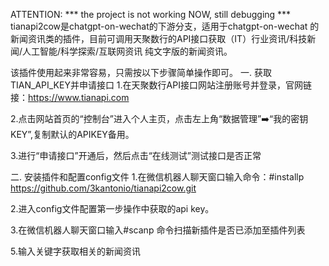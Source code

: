 ATTENTION: *** the project is not working NOW, still debugging ***
tianapi2cow是chatgpt-on-wechat的下游分支，适用于chatgpt-on-wechat 的新闻资讯类的插件，目前可调用天聚数行的API接口获取（IT）行业资讯/科技新闻/人工智能/科学探索/互联网资讯 纯文字版的新闻资讯。

该插件使用起来非常容易，只需按以下步骤简单操作即可。
一. 获取TIAN_API_KEY并申请接口
1.在天聚数行API接口网站注册账号并登录，官网链接：https://www.tianapi.com

2.点击网站首页的“控制台”进入个人主页，点击左上角“数据管理”➡️“我的密钥KEY”,复制默认的APIKEY备用。

3.进行“申请接口”开通后，然后点击“在线测试”测试接口是否正常

二. 安装插件和配置config文件
1.在微信机器人聊天窗口输入命令：#installp https://github.com/3kantonio/tianapi2cow.git

2.进入config文件配置第一步操作中获取的api key。

3.在微信机器人聊天窗口输入#scanp 命令扫描新插件是否已添加至插件列表

5.输入关键字获取相关的新闻资讯

